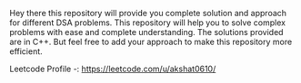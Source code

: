 Hey there this repository will provide you complete solution and approach for different DSA problems. This repository will help you to solve complex problems with ease and complete understanding. The solutions provided are in C++. But feel free to add your approach to make this repository more efficient.

Leetcode Profile -: https://leetcode.com/u/akshat0610/
